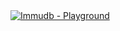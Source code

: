 <page-section id="immudb-playground">
<i-container>
<i-row>
    <i-column>
        <page-section-header title="immudb Playground">
        </page-section-header>
    </i-column>
</i-row>
<i-row>
<i-column>
<a href="https://play.codenotary.com">
<img class="image -responsive" src="/images/immudb/playground.png" alt="Immudb - Playground" />
</a>
</i-column>
</i-row>
</i-container>
</page-section>
